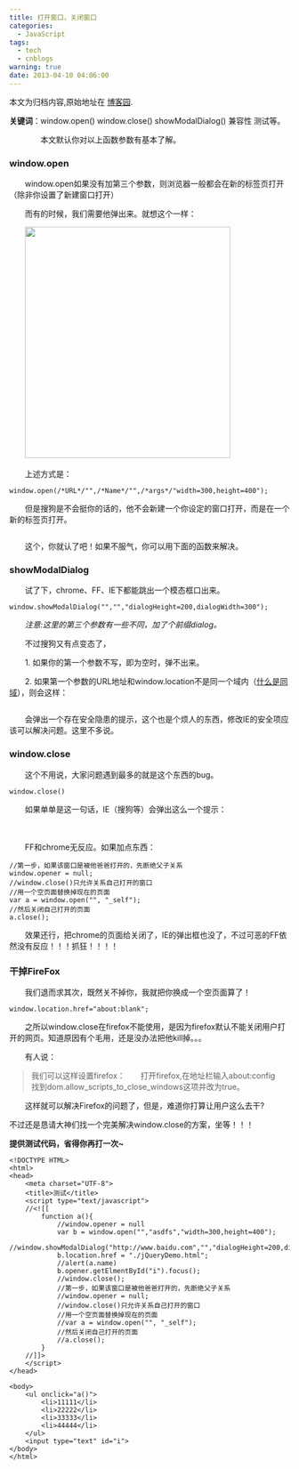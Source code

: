 ```yaml
---
title: 打开窗口，关闭窗口
categories:
  - JavaScript
tags:
  - tech
  - cnblogs
warning: true
date: 2013-04-10 04:06:00
---
```


<div class="history-article">本文为归档内容,原始地址在 <a href="http://www.cnblogs.com/hustskyking/archive/2013/04/10/window-open-and-close.html" target="_blank">博客园</a>.</div>

<p><strong>关键词</strong><span>：window.open() window.close() showModalDialog() 兼容性 测试等。</span></p>
<p>　　　　本文默认你对以上函数参数有基本了解。</p>
<h3>window.open</h3>
<p>　　window.open如果没有加第三个参数，则浏览器一般都会在新的标签页打开（除非你设置了新建窗口打开）</p>
<p>　　而有的时候，我们需要他弹出来。就想这个一样：</p>
<p>　　<img src="http://images.cnitblog.com/blog/387325/201304/10152902-23e3b118ba574a799ec021740f524b44.png" alt="" width="369" height="416"></p>
<p>　　上述方式是：</p>

```
window.open(/*URL*/"",/*Name*/"",/*args*/"width=300,height=400");

```

<p>　　但是搜狗是不会挺你的话的，他不会新建一个你设定的窗口打开，而是在一个新的标签页打开。</p>
<p><img src="http://images.cnitblog.com/blog/387325/201304/10153253-8b065b78f11e4696a8e1bac972f17892.png" alt=""></p>
<p>　　这个，你就认了吧！如果不服气，你可以用下面的函数来解决。</p>


<h3>showModalDialog</h3>
<p>　　试了下，chrome、FF、IE下都能跳出一个模态框口出来。</p>

```
window.showModalDialog("","","dialogHeight=200,dialogWidth=300");

```

<p>　　<em>注意:这里的第三个参数有一些不同，加了个前缀dialog。</em></p>
<p>　　不过搜狗又有点变态了，</p>
<p>　　1.&nbsp;如果你的第一个参数不写，即为空时，弹不出来。</p>
<p>　　2. 如果第一个参数的URL地址和window.location不是同一个域内（<a title="同域 跨域" href="http://www.cnblogs.com/hustskyking/archive/2013/03/31/CDS-introduce.html" target="_blank">什么是同域</a>），则会这样：</p>
<p><img src="http://images.cnitblog.com/blog/387325/201304/10154058-49b2fbb3642249068a966f24e85ec794.png" alt=""></p>
<p>　　会弹出一个存在安全隐患的提示，这个也是个烦人的东西，修改IE的安全项应该可以解决问题。这里不多说。</p>


<h3>window.close</h3>
<p>　　这个不用说，大家问题遇到最多的就是这个东西的bug。</p>

```
window.close()

```

<p>　　如果单单是这一句话，IE（搜狗等）会弹出这么一个提示：</p>
<p>　　<img src="http://images.cnitblog.com/blog/387325/201304/10154422-fc71b242e25a4b8c8c750d3abf6094fb.png" alt=""></p>
<p>　　FF和chrome无反应。如果加点东西：</p>

```
//第一步，如果该窗口是被他爸爸打开的，先断绝父子关系
window.opener = null;
//window.close()只允许关系自己打开的窗口
//用一个空页面替换掉现在的页面
var a = window.open("", "_self");
//然后关闭自己打开的页面
a.close();

```

<p>　　效果还行，把chrome的页面给关闭了，IE的弹出框也没了，不过可恶的FF依然没有反应！！！抓狂！！！！</p>


<h3>干掉FireFox</h3>
<p>　　我们退而求其次，既然关不掉你，我就把你换成一个空页面算了！</p>

```
window.location.href="about:blank";

```

<p>　　之所以window.close在firefox不能使用，是因为firefox默认不能关闭用户打开的网页。知道原因有个毛用，还是没办法把他kill掉。。。</p>


<p>　　有人说：</p>
<blockquote>
<p>我们可以这样设置firefox：　　打开firefox,在地址栏输入about:config　　找到dom.allow_scripts_to_close_windows这项并改为true。</p>

</blockquote>
<p>　　这样就可以解决Firefox的问题了，但是，难道你打算让用户这么去干?</p>


<p>不过还是恳请大神们找一个完美解决window.close的方案，坐等！！！</p>
<p><strong>提供测试代码，省得你再打一次~</strong></p>

```
<!DOCTYPE HTML>
<html>
<head>
    <meta charset="UTF-8">
    <title>测试</title>
    <script type="text/javascript">
    //<![[
        function a(){
            //window.opener = null
            var b = window.open("","asdfs","width=300,height=400");
            //window.showModalDialog("http://www.baidu.com","","dialogHeight=200,dialogWidth=300");
            b.location.href = "./jQueryDemo.html";
            //alert(a.name)
            b.opener.getElmentById("i").focus();
            //window.close();
            //第一步，如果该窗口是被他爸爸打开的，先断绝父子关系
            //window.opener = null; 
            //window.close()只允许关系自己打开的窗口
            //用一个空页面替换掉现在的页面
            //var a = window.open("", "_self");
            //然后关闭自己打开的页面
            //a.close();
        }
    //]]>
    </script>
</head>

<body>
    <ul onclick="a()">
        <li>11111</li>
        <li>22222</li>
        <li>33333</li>
        <li>44444</li>
    </ul>
    <input type="text" id="i">
</body>
</html>

```


